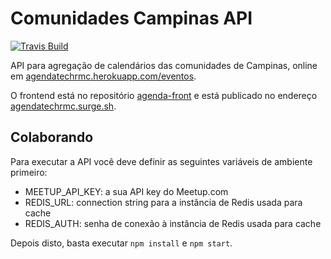 # Comunidades Campinas API

[![Travis Build][travis-image]][travis-url]

API para agregação de calendários das comunidades de Campinas, online em [agendatechrmc.herokuapp.com/eventos](https://agendatechrmc.herokuapp.com/eventos).

O frontend está no repositório [agenda-front](https://github.com/comunidadescampinas/agenda-front) e está publicado no endereço [agendatechrmc.surge.sh](https://agendatechrmc.surge.sh/).

[travis-url]: https://travis-ci.org/comunidadescampinas/agenda-api
[travis-image]: https://api.travis-ci.org/comunidadescampinas/agenda-api.svg

## Colaborando

Para executar a API você deve definir as seguintes variáveis de ambiente primeiro:

* MEETUP_API_KEY: a sua API key do Meetup.com
* REDIS_URL: connection string para a instância de Redis usada para cache
* REDIS_AUTH: senha de conexão à instância de Redis usada para cache

Depois disto, basta executar `npm install` e `npm start`.
